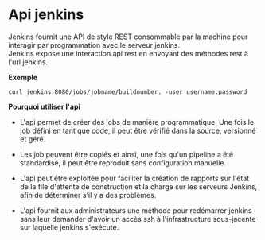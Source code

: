 # Api jenkins

Jenkins fournit une API de style REST consommable par la machine pour interagir par programmation avec le serveur jenkins.
<br>
Jenkins expose une interaction api rest en envoyant des méthodes rest à l'url jenkins.

**Exemple**

```
curl jenkins:8080/jobs/jobname/buildnumber. -user username:password
```

**Pourquoi utiliser l'api**

- L'api permet de créer des jobs de manière programmatique. Une fois le job défini en tant que code, il peut être vérifié dans la source, versionné et géré. 

- Les job peuvent être copiés et ainsi, une fois qu'un pipeline a été standardisé, il peut être reproduit sans configuration manuelle.

- L'api peut être exploitée pour faciliter la création de rapports sur l'état de la file d'attente de construction et la charge sur les serveurs Jenkins, afin de déterminer s'il y a des problèmes.

- L'api fournit aux administrateurs une méthode pour redémarrer jenkins sans leur demander d'avoir un accès ssh à l'infrastructure sous-jacente sur laquelle jenkins s'exécute.